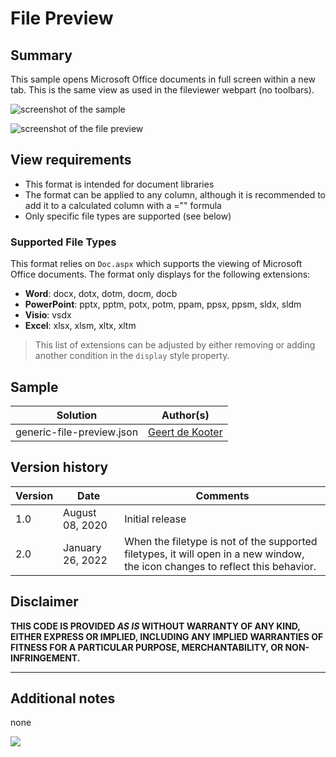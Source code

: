 # File Preview

## Summary
This sample opens Microsoft Office documents in full screen within a new tab. This is the same view as used in the fileviewer webpart (no toolbars).

![screenshot of the sample](./assets/screenshot.png)

![screenshot of the file preview](./assets/screenshotFilePreview.png)

## View requirements
- This format is intended for document libraries
- The format can be applied to any column, although it is recommended to add it to a calculated column with a ="" formula
- Only specific file types are supported (see below)

### Supported File Types

This format relies on `Doc.aspx` which supports the viewing of Microsoft Office documents. The format only displays for the following extensions:

- **Word**: docx, dotx, dotm, docm, docb
- **PowerPoint**: pptx, pptm, potx, potm, ppam, ppsx, ppsm, sldx, sldm
- **Visio**: vsdx
- **Excel**: xlsx, xlsm, xltx, xltm

> This list of extensions can be adjusted by either removing or adding another condition in the `display` style property.

## Sample

Solution|Author(s)
--------|---------
generic-file-preview.json | [Geert de Kooter](https://github.com/gdk-max)

## Version history

Version|Date|Comments
-------|----|--------
1.0|August 08, 2020|Initial release
2.0|January 26, 2022|When the filetype is not of the supported filetypes, it will open in a new window, the icon changes to reflect this behavior.

## Disclaimer
**THIS CODE IS PROVIDED *AS IS* WITHOUT WARRANTY OF ANY KIND, EITHER EXPRESS OR IMPLIED, INCLUDING ANY IMPLIED WARRANTIES OF FITNESS FOR A PARTICULAR PURPOSE, MERCHANTABILITY, OR NON-INFRINGEMENT.**

---

## Additional notes
none

<img src="https://pnptelemetry.azurewebsites.net/list-formatting/column-samples/generic-file-preview" />

